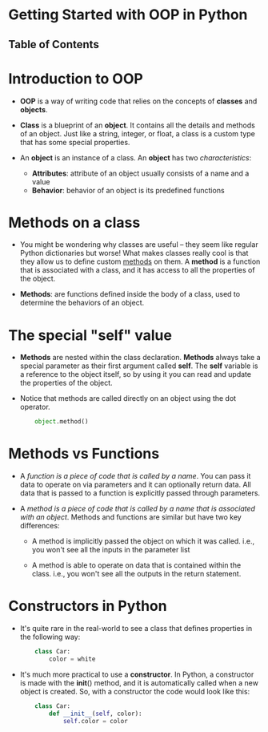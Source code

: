 # Getting Started with OOP in Python

## Table of Contents

# Introduction to OOP
* __OOP__ is a way of writing code that relies on the concepts of __classes__ and __objects__.

* __Class__ is a blueprint of an __object__. It contains all the details and methods of an object. Just like a string, integer, or float, a class is a custom type that has some special properties.

* An __object__ is an instance of a class. An __object__ has two _characteristics_:
    - __Attributes__: attribute of an object usually consists of a name and a value
    - __Behavior__: behavior of an object is its predefined functions

# Methods on a class
* You might be wondering why classes are useful – they seem like regular Python dictionaries but worse! What makes classes really cool is that they allow us to define custom [methods](https://en.wikipedia.org/wiki/Method_(computer_programming)) on them. A __method__ is a function that is associated with a class, and it has access to all the properties of the object.

* __Methods__: are functions defined inside the body of a class, used to determine the behaviors of an object.

# The special "self" value
* __Methods__ are nested within the class declaration. __Methods__ always take a special parameter as their first argument called __self__. The __self__ variable is a reference to the object itself, so by using it you can read and update the properties of the object.

* Notice that methods are called directly on an object using the dot operator.

    ```py
        object.method()
    ```

# Methods vs Functions
* A _function is a piece of code that is called by a name_. You can pass it data to operate on via parameters and it can optionally return data. All data that is passed to a function is explicitly passed through parameters.

* A _method is a piece of code that is called by a name that is associated with an object_. Methods and functions are similar but have two key differences:

    - A method is implicitly passed the object on which it was called. i.e., you won't see all the inputs in the parameter list

    - A method is able to operate on data that is contained within the class. i.e., you won't see all the outputs in the return statement.

# Constructors in Python
* It's quite rare in the real-world to see a class that defines properties in the following way:
    ```py
        class Car:
            color = white
    ```
* It's much more practical to use a __constructor__. In Python, a constructor is made with the __init__() method, and it is automatically called when a new object is created. So, with a constructor the code would look like this:
    ```py
        class Car:
            def __init__(self, color):
                self.color = color
    ```